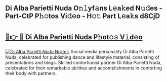 ## Di Alba Parietti Nuda O𝚗𝚕yf𝚊ns L𝚎a𝚔ed N𝚞𝚍es - Part-CtP P𝚑𝚘tos Vi𝚍𝚎o - H𝚘𝚝 Part L𝚎a𝚔s d8CjD

# <h2><a href="http://kf13hsy.oniu.top/?m=Di+Alba+Parietti+Nuda">🔗👉 🔴 Di Alba Parietti Nuda P𝚑ot𝚘𝚜 V𝚒d𝚎o</a></h2>

[![Di Alba Parietti Nuda Nu𝚍e𝚜](https://i.imgur.com/0qMVB7G.gif)](http://kf13hsy.oniu.top/?m=Di+Alba+Parietti+Nuda)
Social media personality Di Alba Parietti Nuda, celebrated for publishing dance and lifestyle material, consisting of presentations and blogs. Skilled contortionist partner Di Alba Parietti Nuda, celebrated for their remarkable abilities and accomplishments in contorting their body with partners.  
